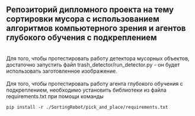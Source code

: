 ## Репозиторий дипломного проекта на тему сортировки мусора с использованием алгоритмов компьютерного зрения и агентов глубокого обучения с подкреплением
<br>
Для того, чтобы протестировать работу детектора мусорных объектов, достаточно запустить файл trash_detector/run_detector.py - он будет использовать заготовленное изображение.
<br>
<br>
Для того, чтобы протестировать работу агента глубокого обучения с подкреплением, необходимо установить библиотеки из файла requirements.txt при помощи команды 

`pip install -r ./SortingRobot/pick_and_place/requirements.txt`

